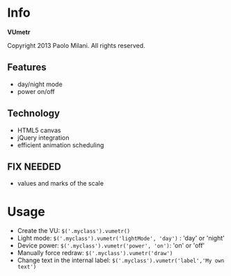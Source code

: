 Info
====

**VUmetr**

Copyright 2013 Paolo Milani. All rights reserved.

## Features ##
 - day/night mode
 - power on/off

## Technology ##
 - HTML5 canvas
 - jQuery integration
 - efficient animation scheduling

## FIX NEEDED ##
 - values and marks of the scale

Usage
=====

- Create the VU: `$('.myclass').vumetr()`
- Light mode: `$('.myclass').vumetr('lightMode', 'day')` : 'day' or 'night'
- Device power: `$('.myclass').vumetr('power', 'on')`: 'on' or 'off'
- Manually force redraw: `$('.myclass').vumetr('draw')`
- Change text in the internal label: `$('.myclass').vumetr('label','My own text')`
 

